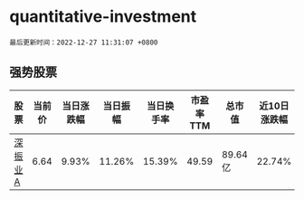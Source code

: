 # quantitative-investment

`最后更新时间：2022-12-27 11:31:07 +0800`

## 强势股票

|股票|当前价|当日涨跌幅|当日振幅|当日换手率|市盈率TTM|总市值|近10日涨跌幅|
|----|----|----|----|----|----|----|----|
|[深振业A](https://xueqiu.com/S/SZ000006)|6.64|9.93%|11.26%|15.39%|49.59|89.64亿|22.74%|
